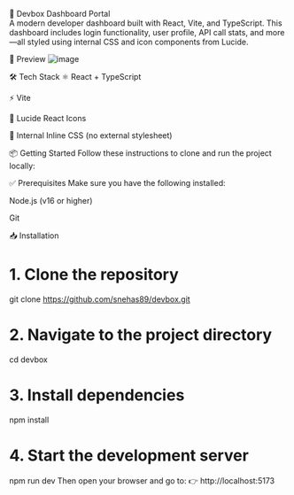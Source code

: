 🚀 Devbox Dashboard Portal </br>
A modern developer dashboard built with React, Vite, and TypeScript. This dashboard includes login functionality, user profile, API call stats, and more—all styled using internal CSS and icon components from Lucide.

📸 Preview
![image](https://github.com/user-attachments/assets/b413e331-debd-4c4e-b6fc-9c55182aa946)


🛠️ Tech Stack
⚛️ React + TypeScript

⚡ Vite

🎨 Lucide React Icons

🧠 Internal Inline CSS (no external stylesheet)

📦 Getting Started
Follow these instructions to clone and run the project locally:

✅ Prerequisites
Make sure you have the following installed:

Node.js (v16 or higher)

Git

📥 Installation

# 1. Clone the repository
git clone https://github.com/snehas89/devbox.git

# 2. Navigate to the project directory
cd devbox

# 3. Install dependencies
npm install

# 4. Start the development server
npm run dev
Then open your browser and go to:
👉 http://localhost:5173


